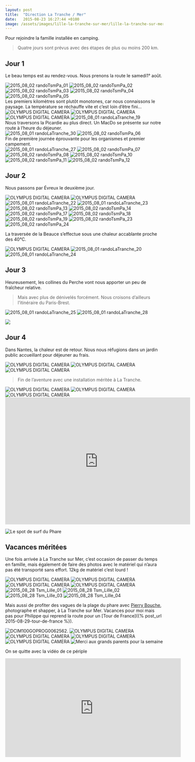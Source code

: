 ```yaml
---
layout: post
title:  "Direction La Tranche / Mer"
date:   2015-08-23 16:27:44 +0100
image: /assets/images/lille-la-tranche-sur-mer/lille-la-tranche-sur-mer_589.jpg
---
```

Pour rejoindre la famille installée en camping.
> Quatre jours sont prévus avec des étapes de plus ou moins 200 km.

## Jour 1
Le beau temps est au rendez-vous.
Nous prenons la route le samedi1° août.
<div class="gallery-box">
  <div class="gallery">
<img src="/assets/images/lille-la-tranche-sur-mer/lille-la-tranche-sur-mer_541.jpg" title="La Maison" alt="2015_08_02 randoTsmPa_01" >
<img src="/assets/images/lille-la-tranche-sur-mer/lille-la-tranche-sur-mer_542.jpg" title="" alt="2015_08_02 randoTsmPa_02" >
<img src="/assets/images/lille-la-tranche-sur-mer/lille-la-tranche-sur-mer_543.jpg" title="Chez Félix" alt="2015_08_02 randoTsmPa_03" >
<img src="/assets/images/lille-la-tranche-sur-mer/lille-la-tranche-sur-mer_544.jpg" title="à Lille" alt="2015_08_02 randoTsmPa_04" >
<img src="/assets/images/lille-la-tranche-sur-mer/lille-la-tranche-sur-mer_545.jpg" title="" alt="2015_08_02 randoTsmPa_05" >
</div>
</div>
Les premiers kilomètres sont plutôt monotones, car nous connaissons le paysage.
La température se réchauffe vite et c’est loin d’être fini...
<div class="gallery-box">
  <div class="gallery">
<img src="/assets/images/lille-la-tranche-sur-mer/lille-la-tranche-sur-mer_503.jpg" title="Prêts à affronter " alt="OLYMPUS DIGITAL CAMERA" >
<img src="/assets/images/lille-la-tranche-sur-mer/lille-la-tranche-sur-mer_504.jpg" title="" alt="OLYMPUS DIGITAL CAMERA" >
<img src="/assets/images/lille-la-tranche-sur-mer/lille-la-tranche-sur-mer_505.jpg" title="Au revoir les terrils" alt="OLYMPUS DIGITAL CAMERA" >
<img src="/assets/images/lille-la-tranche-sur-mer/lille-la-tranche-sur-mer_520.jpg" title="les 700 km" alt="2015_08_01 randoLaTranche_19" >
</div>
</div>
Nous traversons la Picardie au plus direct.
Un MacDo se présente sur notre route à l’heure du déjeuner.
<div class="gallery-box">
  <div class="gallery">
<img src="/assets/images/lille-la-tranche-sur-mer/lille-la-tranche-sur-mer_531.jpg" title="" alt="2015_08_01 randoLaTranche_30" >
<img src="/assets/images/lille-la-tranche-sur-mer/lille-la-tranche-sur-mer_546.jpg" title="Pour faire le plein de calories" alt="2015_08_02 randoTsmPa_06" >
</div>
</div>
Fin de première journée éprouvante pour les organismes et premier campement.
<div class="gallery-box">
  <div class="gallery">
<img src="/assets/images/lille-la-tranche-sur-mer/lille-la-tranche-sur-mer_528.jpg" title="Le TARP recouvre le hamac" alt="2015_08_01 randoLaTranche_27" >
<img src="/assets/images/lille-la-tranche-sur-mer/lille-la-tranche-sur-mer_547.jpg" title="" alt="2015_08_02 randoTsmPa_07" >
<img src="/assets/images/lille-la-tranche-sur-mer/lille-la-tranche-sur-mer_548.jpg" title="Récupération avant le campement" alt="2015_08_02 randoTsmPa_08" >
<img src="/assets/images/lille-la-tranche-sur-mer/lille-la-tranche-sur-mer_550.jpg" title="" alt="2015_08_02 randoTsmPa_10" >
<img src="/assets/images/lille-la-tranche-sur-mer/lille-la-tranche-sur-mer_551.jpg" title="" alt="2015_08_02 randoTsmPa_11" >
<img src="/assets/images/lille-la-tranche-sur-mer/lille-la-tranche-sur-mer_552.jpg" title="" alt="2015_08_02 randoTsmPa_12" >
</div>
</div>

## Jour 2
Nous passons par Évreux le deuxième jour.
<div class="gallery-box">
  <div class="gallery">
<img src="/assets/images/lille-la-tranche-sur-mer/lille-la-tranche-sur-mer_508.jpg" title="" alt="OLYMPUS DIGITAL CAMERA" >
<img src="/assets/images/lille-la-tranche-sur-mer/lille-la-tranche-sur-mer_509.jpg" title="" alt="OLYMPUS DIGITAL CAMERA" >
<img src="/assets/images/lille-la-tranche-sur-mer/lille-la-tranche-sur-mer_523.jpg" title="soleil brûlant au zénith" alt="2015_08_01 randoLaTranche_22" >
<img src="/assets/images/lille-la-tranche-sur-mer/lille-la-tranche-sur-mer_524.jpg" title="" alt="2015_08_01 randoLaTranche_23" >
<img src="/assets/images/lille-la-tranche-sur-mer/lille-la-tranche-sur-mer_553.jpg" title="" alt="2015_08_02 randoTsmPa_13" >
<img src="/assets/images/lille-la-tranche-sur-mer/lille-la-tranche-sur-mer_554.jpg" title="" alt="2015_08_02 randoTsmPa_14" >
<img src="/assets/images/lille-la-tranche-sur-mer/lille-la-tranche-sur-mer_557.jpg" title="" alt="2015_08_02 randoTsmPa_17" >
<img src="/assets/images/lille-la-tranche-sur-mer/lille-la-tranche-sur-mer_558.jpg" title="" alt="2015_08_02 randoTsmPa_18" >
<img src="/assets/images/lille-la-tranche-sur-mer/lille-la-tranche-sur-mer_559.jpg" title="" alt="2015_08_02 randoTsmPa_19" >
<img src="/assets/images/lille-la-tranche-sur-mer/lille-la-tranche-sur-mer_563.jpg" title="" alt="2015_08_02 randoTsmPa_23" >
<img src="/assets/images/lille-la-tranche-sur-mer/lille-la-tranche-sur-mer_564.jpg" title="Grosse chaleur" alt="2015_08_02 randoTsmPa_24" >
</div>
</div>

La traversée de la Beauce s’effectue sous une chaleur accablante proche des 40°C.
<div class="gallery-box">
  <div class="gallery">
<img src="/assets/images/lille-la-tranche-sur-mer/lille-la-tranche-sur-mer_506.jpg" title="Des céréales ... Encore des céréales" alt="OLYMPUS DIGITAL CAMERA" >
<img src="/assets/images/lille-la-tranche-sur-mer/lille-la-tranche-sur-mer_521.jpg" title="Tourbillon de chaleur" alt="2015_08_01 randoLaTranche_20" >
<img src="/assets/images/lille-la-tranche-sur-mer/lille-la-tranche-sur-mer_525.jpg" title="Vive les fontaines" alt="2015_08_01 randoLaTranche_24" >
</div>
</div>

## Jour 3
Heureusement, les collines du Perche vont nous apporter un peu de fraîcheur relative.
> Mais avec plus de dénivelés forcément.
Nous croisons d’ailleurs l’itinéraire du Paris-Brest.
<div class="gallery-box">
  <div class="gallery">
<img src="/assets/images/lille-la-tranche-sur-mer/lille-la-tranche-sur-mer_526.jpg" title="" alt="2015_08_01 randoLaTranche_25" >
<img src="/assets/images/lille-la-tranche-sur-mer/lille-la-tranche-sur-mer_529.jpg" title="Un bénévole de Paris-Brest" alt="2015_08_01 randoLaTranche_28" >
</div>
</div>

![](/assets/images/lille-la-tranche-sur-mer/527.jpg)

## Jour 4
Dans Nantes, la chaleur est de retour.
Nous nous réfugions dans un jardin public accueillant pour déjeuner au frais.

<div class="gallery-box">
  <div class="gallery">
<img src="/assets/images/lille-la-tranche-sur-mer/lille-la-tranche-sur-mer_513.jpg" title="On s'y baignerait" alt="OLYMPUS DIGITAL CAMERA" >
<img src="/assets/images/lille-la-tranche-sur-mer/lille-la-tranche-sur-mer_514.jpg" title="" alt="OLYMPUS DIGITAL CAMERA" >
<img src="/assets/images/lille-la-tranche-sur-mer/lille-la-tranche-sur-mer_516.jpg" title="mais il faut repartir" alt="OLYMPUS DIGITAL CAMERA" >
</div>
</div>

> Fin de l’aventure avec une installation méritée à La Tranche.
<div class="gallery-box">
  <div class="gallery">
<img src="/assets/images/lille-la-tranche-sur-mer/lille-la-tranche-sur-mer_517.jpg" title="sur l'emplacement familial" alt="OLYMPUS DIGITAL CAMERA" >
<img src="/assets/images/lille-la-tranche-sur-mer/lille-la-tranche-sur-mer_518.jpg" title="Un vrai terrain de camping" alt="OLYMPUS DIGITAL CAMERA" >
<img src="/assets/images/lille-la-tranche-sur-mer/lille-la-tranche-sur-mer_584.jpg" title="La confortable B17" alt="OLYMPUS DIGITAL CAMERA" >
</div>
</div>

<center><iframe src="https://www.strava.com/activities/1141195390/embed/fdd8e921792e138339e8369d660dec082776720b" width="590" height="405" frameborder="0" scrolling="no"></iframe></center>

![Le spot de surf du Phare](/assets/images/lille-la-tranche-sur-mer/589.jpg)

## Vacances méritées
Une fois arrivée à La Tranche sur Mer, c’est occasion de passer du temps en famille, mais également de faire des photos avec le matériel qui n’aura pas été transporté sans effort. 12kg de matériel c’est lourd !

<div class="gallery-box">
  <div class="gallery">
<img src="/assets/images/lille-la-tranche-sur-mer/lille-la-tranche-sur-mer_583.jpg" title="L'embarcadère de La Tranche sur Mer" alt="OLYMPUS DIGITAL CAMERA" >
<img src="/assets/images/lille-la-tranche-sur-mer/lille-la-tranche-sur-mer_586.jpg" title="Le phare de la Tranche sur Mer" alt="OLYMPUS DIGITAL CAMERA" >
<img src="/assets/images/lille-la-tranche-sur-mer/lille-la-tranche-sur-mer_587.jpg" title="Les grands parents" alt="OLYMPUS DIGITAL CAMERA" >
<img src="/assets/images/lille-la-tranche-sur-mer/lille-la-tranche-sur-mer_591.jpg" title="Lever de soleil à La Tranche sur Mer" alt="OLYMPUS DIGITAL CAMERA" >
<img src="/assets/images/lille-la-tranche-sur-mer/lille-la-tranche-sur-mer_858.jpg" title="Amusement avec le Exa 1C" alt="2015_08_28 Tsm_Lille_01" >
<img src="/assets/images/lille-la-tranche-sur-mer/lille-la-tranche-sur-mer_859.jpg" title="Amusement avec le Exa 1C" alt="2015_08_28 Tsm_Lille_02" >
<img src="/assets/images/lille-la-tranche-sur-mer/lille-la-tranche-sur-mer_860.jpg" title="Papy" alt="2015_08_28 Tsm_Lille_03" >
<img src="/assets/images/lille-la-tranche-sur-mer/lille-la-tranche-sur-mer_861.jpg" title="Mamie" alt="2015_08_28 Tsm_Lille_04" >
</div>
</div>

Mais aussi de profiter des vagues de la plage du phare avec [Pierry Bouche](http://www.imagedimagepro.fr), photographe et shapper, à La Tranche sur Mer.
Vacances pour moi mais pas pour Philippe qui reprend la route pour un [Tour de France]({% post_url 2015-08-29-tour-de-france %}).

<div class="gallery-box">
  <div class="gallery">
<img src="/assets/images/lille-la-tranche-sur-mer/lille-la-tranche-sur-mer_588.jpg" title="" alt="DCIM100GOPROG0062562." >
<img src="/assets/images/lille-la-tranche-sur-mer/lille-la-tranche-sur-mer_592.jpg" title="" alt="OLYMPUS DIGITAL CAMERA" >
<img src="/assets/images/lille-la-tranche-sur-mer/lille-la-tranche-sur-mer_593.jpg" title="Pierry à l'oeuvre" alt="OLYMPUS DIGITAL CAMERA" >
<img src="/assets/images/lille-la-tranche-sur-mer/lille-la-tranche-sur-mer_594.jpg" title="Pierry à l'oeuvre" alt="OLYMPUS DIGITAL CAMERA" >
<img src="/assets/images/lille-la-tranche-sur-mer/lille-la-tranche-sur-mer_595.jpg" title="" alt="OLYMPUS DIGITAL CAMERA" >
<img src="/assets/images/lille-la-tranche-sur-mer/lille-la-tranche-sur-mer_863.jpg" title="" alt="Merci aux grands parents pour la semaine" >
</div>
</div>

On se quitte avec la vidéo de ce périple

<iframe width="560" height="315" src="https://www.youtube.com/embed/be7ykNN7c0Q" title="YouTube video player" frameborder="0" allow="accelerometer; autoplay; clipboard-write; encrypted-media; gyroscope; picture-in-picture" allowfullscreen></iframe>

